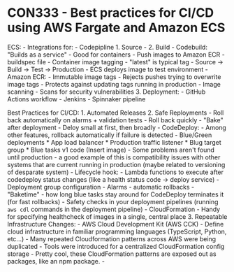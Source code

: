 # CON333 - Best practices for CI/CD using AWS Fargate and Amazon ECS

ECS:
	- Integrations for:
		- Codepipline
			1. Source
				- 
			2. Build
				- Codebuild: "Builds as a service"
					- Good for containers
					- Push images to Amazon ECR
					- buildspec file
					- Container image tagging
						- "latest" is typical tag
					- Source -> Build -> Test -> Production
						- ECS deploys image to test environment
				- Amazon ECR:
					- Immutable image tags
						- Rejects pushes trying to overwrite image tags
						- Protects against updating tags running in production
					- Image scanning
						- Scans for security vulnerabilities
			3. Deployment:
				- GitHub Actions workflow
				- Jenkins
				- Spinnaker pipeline

Best Practices for CI/CD:
	1. Automated Releases
	2. Safe Reployments
		- Roll back automatically on alarms + validation tests
		- Roll back quickly
		- "Bake" after deployment
		- Deloy small at first, then broadly
		- CodeDeploy:
			- Among other features, rollback automatically if failure is detected
			- Blue/Green deployments
				* App load balancer
				* Production traffic listener
				* Blug target group
				* Blue tasks v1 code (Insert image)
			- Some problems aren't found until production - a good example of this is compatibility issues with other systems that are current running in production (maybe related to versioning of desparate system)
			- Lifecycle hook:
				- Lambda functions to execute after codedeploy status changes (like a health status code -> deploy service)
			- Deployment group configuration
				- Alarms - automatic rollbacks
				- "Baketime" - how long blue tasks stay around for CodeDeploy terminates it (for fast rollbacks)
			- Safety checks in your deployment pipelines (running `aws cdl` commands in the deployment pipeline)
		- CloudFormation
			- Handy for specifying healthcheck of images in a single, central place
	3. Repeatable Infrastructure Changes:
		- AWS Cloud Development Kit (AWS CCK)
			- Define cloud infrastructure in familiar programming languages (TypeScript, Python, etc...)
			- Many repeated Cloudformation patterns across AWS were being duplicated
				- Tools were introduced for a centralized CloudFormation config storage
				- Pretty cool, these CloudFormation patterns are exposed out as packages, like an npm package.
					- <Insert picture here>
